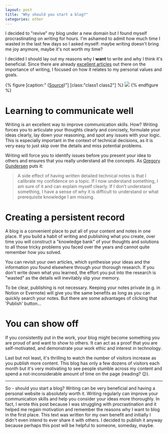 ```yaml
---
layout: post
title: "Why should you start a blog?"
categories: other
---
```


I decided to "revive" my blog under a new domain but I found myself procrastinating on writing for hours. I'm ashamed to admit how much time I wasted in the last few days so I asked myself: maybe writing doesn't bring me joy anymore, maybe it's not worth my time?

I decided I should lay out my reasons why I **want** to write and why I think it's beneficial. Since there are already [excellent articles](https://www.notion.so/Why-write-40831ace8fa649008cfaeffcf5aef10d#e693490713fe4724942c2ca413a05c69) out there on the importance of writing, I focused on how it relates to my personal values and goals. 

{% figure [caption:" ([Source](https://www.pexels.com/photo/person-holding-blue-ballpoint-pen-writing-in-notebook-210661/))"] [class:"class1 class2"] %}
![](https://miro.medium.com/max/1400/1*ozTC-mX9xbeKa_PF6SexGA.jpeg)
{% endfigure %}

# Learning to communicate well

Writing is an excellent way to improve communication skills. How? Writing forces you to articulate your thoughts clearly and concisely, formulate your ideas clearly, lay down your reasoning, and spot any issues with your logic. This is especially important in the context of technical decisions, as it is very easy to just skip over the details and miss potential problems.  

Writing will force you to identify issues before you present your idea to others and ensures that you really understand all the concepts. As [Gregory Gundersen](https://gregorygundersen.com/blog/2020/01/12/why-research-blog/) puts it:

> A side effect of having written detailed technical notes is that I calibrate my confidence on a topic. If I now understand something, I am sure of it and can explain myself clearly. If I don’t understand something, I have a sense of why it is difficult to understand or what prerequisite knowledge I am missing.

# Creating a persistent record

A blog is a convenient place to put all of your content and notes in one place. If you build a habit of writing and publishing what you create, over time you will construct a "knowledge bank" of your thoughts and solutions to all those tricky problems you faced over the years and cannot quite remember how you solved. 

You can revisit your own articles, which synthesise your ideas and the information you found elsewhere through your thorough research. If you don't write down what you learned, the effort you put into the research is "wasted" as the details will inevitably slip your memory. 

To be clear, publishing is not necessary. Keeping your notes private (e.g. in Notion or Evernote) will give you the same benefits as long as you can quickly search your notes. But there are some advantages of clicking that 'Publish' button...

# You can show off

If you consistently put in the work, your blog might become something you are proud of and want to show to others. It can act as a proof that you are self-motivated, and demonstrate your work ethic and interest in technology. 

Last but not least, it's thrilling to watch the number of visitors increase as you publish more content. This blog has only a few dozens of visitors each month but it's very motivating to see people stumble across my content and spend a not-inconsiderable amount of time on the page (reading? 😉).

---

So - should you start a blog? Writing can be very beneficial and having a personal website is absolutely worth it. Writing regularly can improve your communication skills and help you consider your ideas more thoroughly. In fact, I wrote this post because I was struggling with procrastination and it helped me regain motivation and remember the reasons why I want to blog in the first place. This text was written for my own benefit and initially I didn't even intend to ever share it with others. I decided to publish it anyway because perhaps this post will be helpful to someone, someday, maybe.